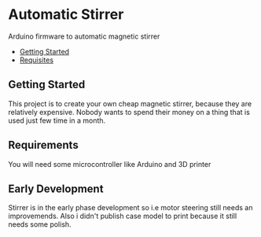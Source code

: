 # Automatic Stirrer
Arduino firmware to automatic magnetic stirrer  
- [Getting Started](#getting-started)
- [Requisites](#requirements)

## Getting Started
This project is to create your own cheap magnetic stirrer, because they are relatively expensive. Nobody wants to spend their money on a thing that is used just few time in a month.

## Requirements
You will need some microcontroller like Arduino and 3D printer
## Early Development
Stirrer is in the early phase development so i.e motor steering still needs an improvemends. Also i didn't publish case model to print because it still needs some polish.
